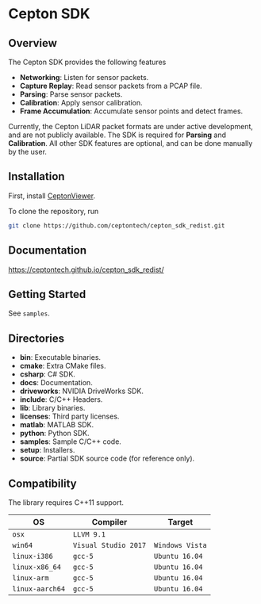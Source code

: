 # Cepton SDK

## Overview

The Cepton SDK provides the following features

- **Networking**: Listen for sensor packets.
- **Capture Replay**: Read sensor packets from a PCAP file.
- **Parsing**: Parse sensor packets.
- **Calibration**: Apply sensor calibration.
- **Frame Accumulation**: Accumulate sensor points and detect frames.

Currently, the Cepton LiDAR packet formats are under active development, and are not publicly available. The SDK is required for **Parsing** and **Calibration**. All other SDK features are optional, and can be done manually by the user.

## Installation

First, install [CeptonViewer](https://ceptontech.github.io/cepton_sdk_redist/cepton_viewer.html).

To clone the repository, run

```sh
git clone https://github.com/ceptontech/cepton_sdk_redist.git
```

## Documentation

<https://ceptontech.github.io/cepton_sdk_redist/>

## Getting Started

See `samples`.

## Directories

- **bin**: Executable binaries.
- **cmake**: Extra CMake files.
- **csharp**: C# SDK.
- **docs**: Documentation.
- **driveworks**: NVIDIA DriveWorks SDK.
- **include**: C/C++ Headers.
- **lib**: Library binaries.
- **licenses**: Third party licenses.
- **matlab**: MATLAB SDK.
- **python**: Python SDK.
- **samples**: Sample C/C++ code.
- **setup**: Installers.
- **source**: Partial SDK source code (for reference only).

## Compatibility

The library requires C++11 support.

| OS              | Compiler             | Target          |
| --------------- | -------------------- | --------------- |
| `osx`           | `LLVM 9.1`           |                 |
| `win64`         | `Visual Studio 2017` | `Windows Vista` |
| `linux-i386`    | `gcc-5`              | `Ubuntu 16.04`  |
| `linux-x86_64`  | `gcc-5`              | `Ubuntu 16.04`  |
| `linux-arm`     | `gcc-5`              | `Ubuntu 16.04`  |
| `linux-aarch64` | `gcc-5`              | `Ubuntu 16.04`  |
